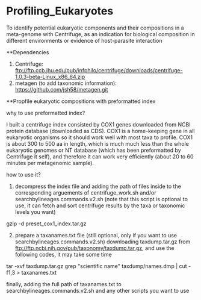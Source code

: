 # Profiling_Eukaryotes
To identify potential eukaryotic components and their compositions in a meta-genome with Centrifuge, as an indication for biological composition in different environments or  evidence of host-parasite interaction


**Dependencies
1. Centrifuge: ftp://ftp.ccb.jhu.edu/pub/infphilo/centrifuge/downloads/centrifuge-1.0.3-beta-Linux_x86_64.zip
2. metagen (to add taxonomic information): https://github.com/jsh58/metagen.git


**Propfile eukaryotic compositions with preformatted index

why to use preformatted index? 

I built a centrifuge index consisted by COX1 genes downloaded from NCBI protein database (downloaded as CDS). COX1 is a home-keeping gene in all eukaryotic organisms so it should work well with most taxa to profile. COX1 is about 300 to 500 aa in length, which is much much less than the whole eukaryotic genomes or NT database (which has been preformatted by Centrifuge it self), and therefore it can work very efficiently (about 20 to 60 minutes per metagenomic sample). 

how to use it?
1) decompress the index file and adding the path of files inside to the corresponding arguements of centrifuge_work.sh and/or searchbylineages.commands.v2.sh (note that this script is optional to use, it can fetch and sort centrifuge results by the taxa or taxonomic levels you want)

gzip -d preset_cox1_index.tar.gz 

2) prepare a taxanames.txt file (still optional, only if you want to use searchbylineages.commands.v2.sh)
downloading taxdump.tar.gz from ftp://ftp.ncbi.nih.gov/pub/taxonomy/taxdump.tar.gz, and use the following codes, it may take some time

tar -xvf taxdump.tar.gz
grep "scientific name" taxdump/names.dmp | cut -f1,3 > taxanames.txt

finally, adding the full path of taxanames.txt to searchbylineages.commands.v2.sh and any other scripts you want to use
